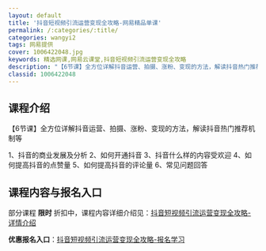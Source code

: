 ```yaml
---
layout: default
title: '抖音短视频引流运营变现全攻略-网易精品单课'
permalink: /:categories/:title/
categories: wangyi2
tags: 网易提供
cover: 1006422048.jpg
keywords: 精选网课,网易云课堂,抖音短视频引流运营变现全攻略
description: "【6节课】全方位详解抖音运营、拍摄、涨粉、变现的方法，解读抖音热门推荐机制等1、抖音的商业发展及分析2、如何开通抖音3、抖音什么样的内容受欢迎4、如何提高抖音的点赞量5、如何提高抖音的评论量"
classid: 1006422048
---
```


## 课程介绍

【6节课】全方位详解抖音运营、拍摄、涨粉、变现的方法，解读抖音热门推荐机制等

1、抖音的商业发展及分析
2、如何开通抖音
3、抖音什么样的内容受欢迎
4、如何提高抖音的点赞量
5、如何提高抖音的评论量
6、常见问题回答

## 课程内容与报名入口

部分课程 **限时** 折扣中，课程内容详细介绍见：[抖音短视频引流运营变现全攻略-详情介绍](https://study.163.com/course/introduction/1006422048.htm?share=1&shareId=1025206652&utm_campaign=share&utm_medium=iphoneShare&utm_source=&utm_u=1025206652)

**优惠报名入口**：[抖音短视频引流运营变现全攻略-报名学习](https://study.163.com/course/introduction/1006422048.htm?share=1&shareId=1025206652&utm_campaign=share&utm_medium=iphoneShare&utm_source=&utm_u=1025206652)

